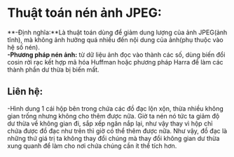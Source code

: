# Thuật toán nén ảnh JPEG:  
**-Định nghĩa:**Là thuật toán dùng để giảm dung lượng của ảnh JPEG(ảnh tĩnh),
mà không ảnh hưởng quá nhiều đến nội dung của ảnh(phụ thuộc vào hệ số nén).  
**-Phương pháp nén ảnh:** từ dữ liệu ảnh đọc vào thành các số, dùng biến đổi cosin rời rạc kết hợp mã hóa Huffman
hoặc phương pháp Harra để làm các thành phần dư thừa bị biến mất.  

## Liên hệ:  
-Hình dung 1 cái hộp bên trong chứa các đồ đạc lộn xộn, thừa nhiều không gian trống
nhưng không cho thêm được nữa. Giờ ta nén nó tức ta giảm độ dư thừa về không gian đi, sắp xếp 
ngăn nắp lại, như vậy thay vì hộp chỉ chứa được đồ đạc như trên thì giờ có thể thêm được nữa.
Như vậy, đồ đạc là những thứ giá trị ta không thay đổi chúng mà thay đổi không gian dư thừa xung quanh
để làm cho nơi chứa chúng cần ít thể tích hơn.  